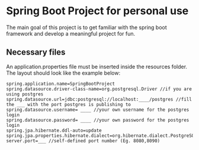 # Spring Boot Project for personal use
The main goal of this project is to get familiar with the spring boot framework and develop a meaningful project for fun.

## Necessary files
An application.properties file must be inserted inside the resources folder. The layout should look like the example below:

```
spring.application.name=SpringBootProject
spring.datasource.driver-class-name=org.postgresql.Driver //if you are using postgres
spring.datasource.url=jdbc:postgresql://localhost:____/postgres //fill the ___ with the port postgres is publishing to
spring.datasource.username= ____ //your own username for the postgres login
spring.datasource.password= ____ //your own password for the postgres login
spring.jpa.hibernate.ddl-auto=update
spring.jpa.properties.hibernate.dialect=org.hibernate.dialect.PostgreSQLDialect
server.port=___ //self-defined port number (Eg. 8080,8090)
```
